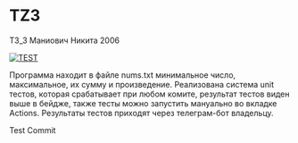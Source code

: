 # TZ3

ТЗ_3 Маниович Никита 2006

[![TEST](https://github.com/itsallyourfault/TZ3/actions/workflows/main.yml/badge.svg)](https://github.com/itsallyourfault/TZ3/actions/workflows/main.yml)

Программа находит в файле nums.txt минимальное число, максимальное, их сумму и произведение. 
Реализована система unit тестов, которая срабатывает при любом комите, результат тестов виден выше в бейдже, также тесты можно запустить мануально во вкладке Actions.
Результаты тестов приходят через телеграм-бот владельцу.


Test Commit
